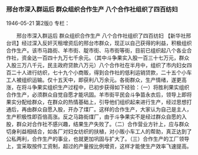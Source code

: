 ### 邢台市深入群运后  群众组织合作生产  八个合作社组织了四百纺妇

1946-05-21
第2版()
专栏：

　　邢台市深入群运后
    群众组织合作生产
    八个合作社组织了四百纺妇
    【新华社邢台讯】经过深入反奸灭租增资后的邢台市群众，现正以自己获得的利益，积极组织合作生产。该市马路街、羊市街、靛市街、马市街等街，目前已组织起八个各业合作社，资金达一百四十九万七千余元。（其中斗争果实入股一百三十七万元，群众入股三万八千元，民主政府贷款八万元）八个合作社在半月中，组织了市内妇女四百二十人进行纺织，七十九个小商贩，得到合作社的低利运销贷款，二十五个小车工人被组织运输。仅十五天中，即获利八万余元。各街群众，生产情绪，遂更高涨，在将斗争果实组织生产过程中，已初步获得如下经验：（一）将胜利果实组织合作生产，必须群众自觉自愿才能巩固。羊市街平民会斗争苗永衣后，领导上即将果实分配给群众，在群众的热情基础上，引导他们组织起来进行生产，经过思想打通后，再由群众自愿入股，开办了煤厂。这样的合作生产，大家认为自己是主人，生产积极性即百倍高涨。反之马路街煤厂，由于斗争果实不是经过群众自愿的入股，群众对合作社不感兴趣，结果生产失败了。（二）合作营业方针上，应与群众切身利益相结合，如各厂对妇女纺织的扶植，对小贩小车工人的帮助，真正达到了公私两利，合作生产的事业，也就更加巩固与扩大了。（三）合作生产的工厂领导上，宜采取按件工资制，超过的产量按比例增资，这样才能使生产效率飞速提高。
